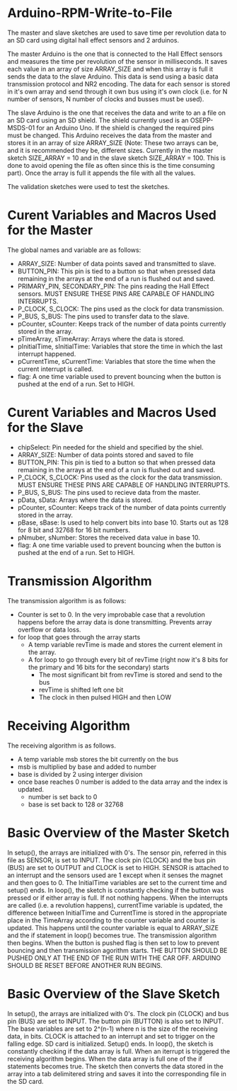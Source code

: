 # Arduino-RPM-Write-to-File
The master and slave sketches are used to save time per revolution data to an SD card using digital hall effect sensors and 2 arduinos.

  The master Arduino is the one that is connected to the Hall Effect sensors and measures the time per revolution of the sensor in milliseconds. It saves each value in an array of size ARRAY_SIZE and when this array is full it sends the data to the slave Arduino. This data is send using a basic data transmission protocol and NR2 encoding. The data for each sensor is stored in it's own array and send through it own bus using it's own clock (i.e. for N number of sensors, N number of clocks and busses must be used).

  The slave Arduino is the one that receives the data and write to an a file on an SD card using an SD shield. The shield currently used is an OSEPP-MSDS-01 for an Arduino Uno. If the shield is changed the required pins must be changed. This Arduino receives the data from the master and stores it in an array of size ARRAY_SIZE (Note: These two arrays can be, and it is recommended they be, different sizes. Currently in the master sketch SIZE_ARRAY = 10 and in the slave sketch SIZE_ARRAY = 100. This is done to avoid opening the file as often since this is the time consuming part). Once the array is full it appends the file with all the values.
  
  The validation sketches were used to test the sketches.

# Curent Variables and Macros Used for the Master
The global names and variable are as follows:
* ARRAY_SIZE:                   Number of data points saved and transmitted to slave.
* BUTTON_PIN:                   This pin is tied to a button so that when pressed data remaining in the arrays at the end of a run is flushed out and saved.
* PRIMARY_PIN, SECONDARY_PIN:   The pins reading the Hall Effect sensors.   MUST ENSURE THESE PINS ARE CAPABLE OF HANDLING INTERRUPTS.
* P_CLOCK, S_CLOCK:             The pins used as the clock for data transmission.
* P_BUS, S_BUS:                 The pins used to transfer data to the slave.
* pCounter, sCounter:           Keeps track of the number of data points currently stored in the array.
* pTimeArray, sTimeArray:       Arrays where the data is stored.
* pInitialTime, sInitialTime:   Variables that store the time in which the last interrupt happened.
* pCurrentTime, sCurrentTime:   Variables that store the time when the current interrupt is called.
* flag:                         A one time variable used to prevent bouncing when the button is pushed at the end of a run. Set to HIGH.

# Curent Variables and Macros Used for the Slave
* chipSelect:           Pin needed for the shield and specified by the shiel.
* ARRAY_SIZE:           Number of data points stored and saved to file
* BUTTON_PIN:           This pin is tied to a button so that when pressed data remaining in the arrays at the end of a run is flushed out and saved.
* P_CLOCK, S_CLOCK:     Pins used as the clock for the data transmission.   MUST ENSURE THESE PINS ARE CAPABLE OF HANDLING INTERRUPTS.
* P_BUS, S_BUS:         The pins used to recieve data from the master.
* pData, sData:         Arrays where the data is stored.
* pCounter, sCounter:   Keeps track of the number of data points currently stored in the array.
* pBase, sBase:         Is used to help convert bits into base 10. Starts out as 128 for 8 bit and 32768 for 16 bit numbers.
* pNmuber, sNumber:     Stores the received data value in base 10.
* flag:                 A one time variable used to prevent bouncing when the button is pushed at the end of a run. Set to HIGH.

# Transmission Algorithm
  The transmission algorithm is as follows:
   *  Counter is set to 0. In the very improbable case that a revolution happens before the array data is done transmitting. Prevents array overflow or data loss.
   *  for loop that goes through the array starts
      * A temp variable revTime is made and stores the current element in the array.
      * A for loop to go through every bit of revTime (right now it's 8 bits for the primary and 16 bits for the secondary) starts
        * The most significant bit from revTime is stored and send to the bus
        * revTime is shifted left one bit
        * The clock in then pulsed HIGH and then LOW
        
# Receiving Algorithm
  The receiving algorithm is as follows.
  * A temp variable msb stores the bit currently on the bus
  * msb is multiplied by base and added to number
  * base is divided by 2 using interger division
  * once base reaches 0 number is added to the data array and the index is updated.
    * number is set back to 0
    * base is set back to 128 or 32768
    
# Basic Overview of the Master Sketch
  In setup(), the arrays are initialized with 0's. The sensor pin, referred in this file as SENSOR, is set to INPUT. The clock pin (CLOCK) and the bus pin (BUS) are set to OUTPUT and CLOCK is set to HIGH. SENSOR is attached to an interrupt and the sensors used are 1 except when it senses the magnet and then goes to 0. The InitialTime variables are set to the current time and setup() ends.
  In loop(), the sketch is constantly checking if the button was pressed or if either array is full. If not nothing happens. When the interrupts are called (i.e. a revolution happens), currentTime variable is updated, the difference between InitialTime and CurrentTime is stored in the appropriate place in the TimeArray according to the counter variable and counter is updated. This happens until the counter variable is equal to ARRAY_SIZE and the if statement in loop() becomes true. The transmission algorithm then begins.
  When the button is pushed flag is then set to low to prevent bouncing and then transmission agorithm starts. THE BUTTON SHOULD BE PUSHED ONLY AT THE END OF THE RUN WITH THE CAR OFF. ARDUINO SHOULD BE RESET BEFORE ANOTHER RUN BEGINS.

# Basic Overview of the Slave Sketch
  In setup(), the arrays are initialized with 0's. The clock pin (CLOCK) and bus pin (BUS) are set to INPUT. The button pin (BUTTON) is also set to INPUT. The base variables are set to 2^(n-1) where n is the size of the receiving data, in bits. CLOCK is attached to an interrupt and set to trigger on the falling edge. SD card is initialized. Setup() ends.
  In loop(), the sketch is constantly checking if the data array is full. When an iterrupt is triggered the receiving algorithm begins. When the data array is full one of the if statements becomes true. The sketch then converts the data stored in the array into a tab delimitered string and saves it into the corresponding file in the SD card.
